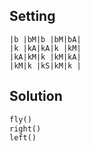 Setting
-------

```
|b |bM|b |bM|bA|
|k |kA|kA|k |kM|
|kA|kM|k |kM|kA|
|kM|k |kS|kM|k |
```

Solution
--------

```python
fly()
right()
left()
```
